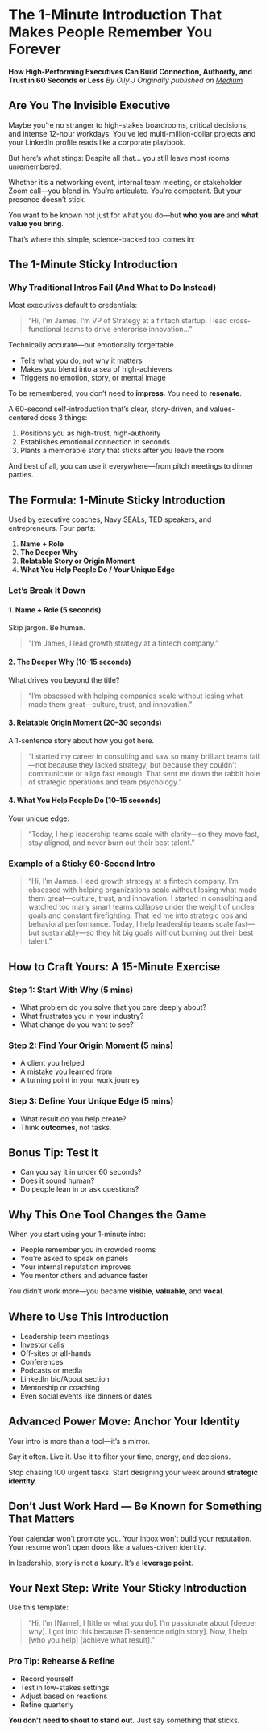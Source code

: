 # The 1-Minute Introduction That Makes People Remember You Forever
  
  **How High-Performing Executives Can Build Connection, Authority, and Trust in 60 Seconds or Less**
  *By Olly J*
  *Originally published on [Medium](https://medium.com/change-your-mind/the-1-minute-introduction-that-makes-people-remember-you-forever-30d0e8265854)*

## Are You The Invisible Executive
  
  Maybe you’re no stranger to high-stakes boardrooms, critical decisions, and intense 12-hour workdays. You’ve led multi-million-dollar projects and your LinkedIn profile reads like a corporate playbook.
  
  But here’s what stings:
  Despite all that… you still leave most rooms unremembered.
  
  Whether it’s a networking event, internal team meeting, or stakeholder Zoom call—you blend in. You’re articulate. You’re competent. But your presence doesn’t stick.
  
  You want to be known not just for what you do—but **who you are** and **what value you bring**.
  
  That’s where this simple, science-backed tool comes in:

## The 1-Minute Sticky Introduction

### Why Traditional Intros Fail (And What to Do Instead)
  
  Most executives default to credentials:
  
  > “Hi, I’m James. I’m VP of Strategy at a fintech startup. I lead cross-functional teams to drive enterprise innovation…”
  
  Technically accurate—but emotionally forgettable.
  
  * Tells what you do, not why it matters
  * Makes you blend into a sea of high-achievers
  * Triggers no emotion, story, or mental image
  
  To be remembered, you don’t need to **impress**.
  You need to **resonate**.
  
  A 60-second self-introduction that’s clear, story-driven, and values-centered does 3 things:
  
  1. Positions you as high-trust, high-authority
  2. Establishes emotional connection in seconds
  3. Plants a memorable story that sticks after you leave the room
  
  And best of all, you can use it everywhere—from pitch meetings to dinner parties.

## The Formula: 1-Minute Sticky Introduction
  
  Used by executive coaches, Navy SEALs, TED speakers, and entrepreneurs. Four parts:
  
  1. **Name + Role**
  2. **The Deeper Why**
  3. **Relatable Story or Origin Moment**
  4. **What You Help People Do / Your Unique Edge**

### Let’s Break It Down

#### 1. Name + Role (5 seconds)
  
  Skip jargon. Be human.
  
  > “I’m James, I lead growth strategy at a fintech company.”

#### 2. The Deeper Why (10–15 seconds)
  
  What drives you beyond the title?
  
  > “I’m obsessed with helping companies scale without losing what made them great—culture, trust, and innovation.”

#### 3. Relatable Origin Moment (20–30 seconds)
  
  A 1-sentence story about how you got here.
  
  > “I started my career in consulting and saw so many brilliant teams fail—not because they lacked strategy, but because they couldn’t communicate or align fast enough. That sent me down the rabbit hole of strategic operations and team psychology.”

#### 4. What You Help People Do (10–15 seconds)
  
  Your unique edge:
  
  > “Today, I help leadership teams scale with clarity—so they move fast, stay aligned, and never burn out their best talent.”

### Example of a Sticky 60-Second Intro
  
  > “Hi, I’m James. I lead growth strategy at a fintech company. I’m obsessed with helping organizations scale without losing what made them great—culture, trust, and innovation.
  > I started in consulting and watched too many smart teams collapse under the weight of unclear goals and constant firefighting. That led me into strategic ops and behavioral performance.
  > Today, I help leadership teams scale fast—but sustainably—so they hit big goals without burning out their best talent.”

## How to Craft Yours: A 15-Minute Exercise

### Step 1: Start With Why (5 mins)
  
  * What problem do you solve that you care deeply about?
  * What frustrates you in your industry?
  * What change do you want to see?

### Step 2: Find Your Origin Moment (5 mins)
  
  * A client you helped
  * A mistake you learned from
  * A turning point in your work journey

### Step 3: Define Your Unique Edge (5 mins)
  
  * What result do you help create?
  * Think **outcomes**, not tasks.

## Bonus Tip: Test It
  
  * Can you say it in under 60 seconds?
  * Does it sound human?
  * Do people lean in or ask questions?

## Why This One Tool Changes the Game
  
  When you start using your 1-minute intro:
  
  * People remember you in crowded rooms
  * You’re asked to speak on panels
  * Your internal reputation improves
  * You mentor others and advance faster
  
  You didn’t work more—you became **visible**, **valuable**, and **vocal**.

## Where to Use This Introduction
  
  * Leadership team meetings
  * Investor calls
  * Off-sites or all-hands
  * Conferences
  * Podcasts or media
  * LinkedIn bio/About section
  * Mentorship or coaching
  * Even social events like dinners or dates

## Advanced Power Move: Anchor Your Identity
  
  Your intro is more than a tool—it’s a mirror.
  
  Say it often. Live it.
  Use it to filter your time, energy, and decisions.
  
  Stop chasing 100 urgent tasks.
  Start designing your week around **strategic identity**.

## Don’t Just Work Hard — Be Known for Something That Matters
  
  Your calendar won’t promote you.
  Your inbox won’t build your reputation.
  Your resume won’t open doors like a values-driven identity.
  
  In leadership, story is not a luxury.
  It’s a **leverage point**.

## Your Next Step: Write Your Sticky Introduction
  
  Use this template:
  
  > “Hi, I’m \[Name], I \[title or what you do]. I’m passionate about \[deeper why].
  > I got into this because \[1-sentence origin story].
  > Now, I help \[who you help] \[achieve what result].”

### Pro Tip: Rehearse & Refine
  
  * Record yourself
  * Test in low-stakes settings
  * Adjust based on reactions
  * Refine quarterly

  
  **You don’t need to shout to stand out.**
  Just say something that sticks.